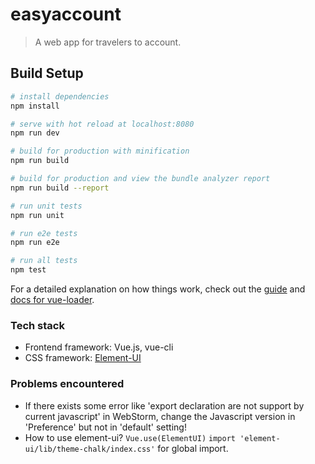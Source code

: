 # easyaccount

> A web app for travelers to account.

## Build Setup

``` bash
# install dependencies
npm install

# serve with hot reload at localhost:8080
npm run dev

# build for production with minification
npm run build

# build for production and view the bundle analyzer report
npm run build --report

# run unit tests
npm run unit

# run e2e tests
npm run e2e

# run all tests
npm test
```

For a detailed explanation on how things work, check out the [guide](http://vuejs-templates.github.io/webpack/) and [docs for vue-loader](http://vuejs.github.io/vue-loader).

### Tech stack
- Frontend framework: Vue.js, vue-cli
- CSS framework: [Element-UI](http://element.eleme.io/)

### Problems encountered

- If there exists some error like 'export declaration are not support by current javascript' in WebStorm, change the Javascript version in 'Preference' but not in 'default' setting!
- How to use element-ui? `Vue.use(ElementUI)` `import 'element-ui/lib/theme-chalk/index.css'` for global import.